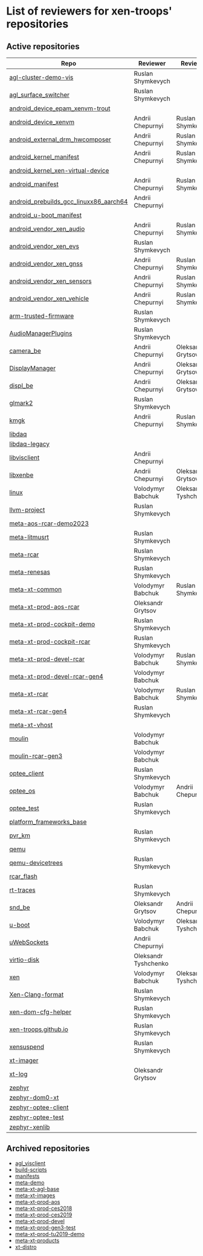 # List of reviewers for xen-troops' repositories
## Active repositories

|Repo|Reviewer|Reviewer|
|-|-|-|
|[agl-cluster-demo-vis](https://github.com/xen-troops/agl-cluster-demo-vis)|Ruslan Shymkevych||
|[agl_surface_switcher](https://github.com/xen-troops/agl_surface_switcher)|Ruslan Shymkevych||
|[android_device_epam_xenvm-trout](https://github.com/xen-troops/android_device_epam_xenvm-trout)|||
|[android_device_xenvm](https://github.com/xen-troops/android_device_xenvm)|Andrii Chepurnyi|Ruslan Shymkevych|
|[android_external_drm_hwcomposer](https://github.com/xen-troops/android_external_drm_hwcomposer)|Andrii Chepurnyi|Ruslan Shymkevych|
|[android_kernel_manifest](https://github.com/xen-troops/android_kernel_manifest)|Andrii Chepurnyi|Ruslan Shymkevych|
|[android_kernel_xen-virtual-device](https://github.com/xen-troops/android_kernel_xen-virtual-device)|||
|[android_manifest](https://github.com/xen-troops/android_manifest)|Andrii Chepurnyi|Ruslan Shymkevych|
|[android_prebuilds_gcc_linuxx86_aarch64](https://github.com/xen-troops/android_prebuilds_gcc_linuxx86_aarch64)|Andrii Chepurnyi||
|[android_u-boot_manifest](https://github.com/xen-troops/android_u-boot_manifest)|||
|[android_vendor_xen_audio](https://github.com/xen-troops/android_vendor_xen_audio)|Andrii Chepurnyi|Ruslan Shymkevych|
|[android_vendor_xen_evs](https://github.com/xen-troops/android_vendor_xen_evs)|Ruslan Shymkevych||
|[android_vendor_xen_gnss](https://github.com/xen-troops/android_vendor_xen_gnss)|Andrii Chepurnyi|Ruslan Shymkevych|
|[android_vendor_xen_sensors](https://github.com/xen-troops/android_vendor_xen_sensors)|Andrii Chepurnyi|Ruslan Shymkevych|
|[android_vendor_xen_vehicle](https://github.com/xen-troops/android_vendor_xen_vehicle)|Andrii Chepurnyi|Ruslan Shymkevych|
|[arm-trusted-firmware](https://github.com/xen-troops/arm-trusted-firmware)|Ruslan Shymkevych||
|[AudioManagerPlugins](https://github.com/xen-troops/AudioManagerPlugins)|Ruslan Shymkevych||
|[camera_be](https://github.com/xen-troops/camera_be)|Andrii Chepurnyi|Oleksandr Grytsov|
|[DisplayManager](https://github.com/xen-troops/DisplayManager)|Andrii Chepurnyi|Oleksandr Grytsov|
|[displ_be](https://github.com/xen-troops/displ_be)|Andrii Chepurnyi|Oleksandr Grytsov|
|[glmark2](https://github.com/xen-troops/glmark2)|Ruslan Shymkevych||
|[kmgk](https://github.com/xen-troops/kmgk)|Andrii Chepurnyi|Ruslan Shymkevych|
|[libdaq](https://github.com/xen-troops/libdaq)|||
|[libdaq-legacy](https://github.com/xen-troops/libdaq-legacy)|||
|[libvisclient](https://github.com/xen-troops/libvisclient)|Andrii Chepurnyi||
|[libxenbe](https://github.com/xen-troops/libxenbe)|Andrii Chepurnyi|Oleksandr Grytsov|
|[linux](https://github.com/xen-troops/linux)|Volodymyr Babchuk|Oleksandr Tyshchenko|
|[llvm-project](https://github.com/xen-troops/llvm-project)|Ruslan Shymkevych||
|[meta-aos-rcar-demo2023](https://github.com/xen-troops/meta-aos-rcar-demo2023)|||
|[meta-litmusrt](https://github.com/xen-troops/meta-litmusrt)|Ruslan Shymkevych||
|[meta-rcar](https://github.com/xen-troops/meta-rcar)|Ruslan Shymkevych||
|[meta-renesas](https://github.com/xen-troops/meta-renesas)|Ruslan Shymkevych||
|[meta-xt-common](https://github.com/xen-troops/meta-xt-common)|Volodymyr Babchuk|Ruslan Shymkevych|
|[meta-xt-prod-aos-rcar](https://github.com/xen-troops/meta-xt-prod-aos-rcar)|Oleksandr Grytsov||
|[meta-xt-prod-cockpit-demo](https://github.com/xen-troops/meta-xt-prod-cockpit-demo)|Ruslan Shymkevych||
|[meta-xt-prod-cockpit-rcar](https://github.com/xen-troops/meta-xt-prod-cockpit-rcar)|Ruslan Shymkevych||
|[meta-xt-prod-devel-rcar](https://github.com/xen-troops/meta-xt-prod-devel-rcar)|Volodymyr Babchuk|Ruslan Shymkevych|
|[meta-xt-prod-devel-rcar-gen4](https://github.com/xen-troops/meta-xt-prod-devel-rcar-gen4)|Volodymyr Babchuk||
|[meta-xt-rcar](https://github.com/xen-troops/meta-xt-rcar)|Volodymyr Babchuk|Ruslan Shymkevych|
|[meta-xt-rcar-gen4](https://github.com/xen-troops/meta-xt-rcar-gen4)|Ruslan Shymkevych||
|[meta-xt-vhost](https://github.com/xen-troops/meta-xt-vhost)|||
|[moulin](https://github.com/xen-troops/moulin)|Volodymyr Babchuk||
|[moulin-rcar-gen3](https://github.com/xen-troops/moulin-rcar-gen3)|Volodymyr Babchuk||
|[optee_client](https://github.com/xen-troops/optee_client)|Ruslan Shymkevych||
|[optee_os](https://github.com/xen-troops/optee_os)|Volodymyr Babchuk|Andrii Chepurnyi|
|[optee_test](https://github.com/xen-troops/optee_test)|Ruslan Shymkevych||
|[platform_frameworks_base](https://github.com/xen-troops/platform_frameworks_base)|||
|[pvr_km](https://github.com/xen-troops/pvr_km)|Ruslan Shymkevych||
|[qemu](https://github.com/xen-troops/qemu)|||
|[qemu-devicetrees](https://github.com/xen-troops/qemu-devicetrees)|Ruslan Shymkevych||
|[rcar_flash](https://github.com/xen-troops/rcar_flash)|||
|[rt-traces](https://github.com/xen-troops/rt-traces)|Ruslan Shymkevych||
|[snd_be](https://github.com/xen-troops/snd_be)|Oleksandr Grytsov|Andrii Chepurnyi|
|[u-boot](https://github.com/xen-troops/u-boot)|Volodymyr Babchuk|Oleksandr Tyshchenko|
|[uWebSockets](https://github.com/xen-troops/uWebSockets)|Andrii Chepurnyi||
|[virtio-disk](https://github.com/xen-troops/virtio-disk)|Oleksandr Tyshchenko||
|[xen](https://github.com/xen-troops/xen)|Volodymyr Babchuk|Oleksandr Tyshchenko|
|[Xen-Clang-format](https://github.com/xen-troops/Xen-Clang-format)|Ruslan Shymkevych||
|[xen-dom-cfg-helper](https://github.com/xen-troops/xen-dom-cfg-helper)|Ruslan Shymkevych||
|[xen-troops.github.io](https://github.com/xen-troops/xen-troops.github.io)|Ruslan Shymkevych||
|[xensuspend](https://github.com/xen-troops/xensuspend)|Ruslan Shymkevych||
|[xt-imager](https://github.com/xen-troops/xt-imager)|||
|[xt-log](https://github.com/xen-troops/xt-log)|Oleksandr Grytsov||
|[zephyr](https://github.com/xen-troops/zephyr)|||
|[zephyr-dom0-xt](https://github.com/xen-troops/zephyr-dom0-xt)|||
|[zephyr-optee-client](https://github.com/xen-troops/zephyr-optee-client)|||
|[zephyr-optee-test](https://github.com/xen-troops/zephyr-optee-test)|||
|[zephyr-xenlib](https://github.com/xen-troops/zephyr-xenlib)|||

## Archived repositories
- [agl_visclient](https://github.com/xen-troops/agl_visclient)
- [build-scripts](https://github.com/xen-troops/build-scripts)
- [manifests](https://github.com/xen-troops/manifests)
- [meta-demo](https://github.com/xen-troops/meta-demo)
- [meta-xt-agl-base](https://github.com/xen-troops/meta-xt-agl-base)
- [meta-xt-images](https://github.com/xen-troops/meta-xt-images)
- [meta-xt-prod-aos](https://github.com/xen-troops/meta-xt-prod-aos)
- [meta-xt-prod-ces2018](https://github.com/xen-troops/meta-xt-prod-ces2018)
- [meta-xt-prod-ces2019](https://github.com/xen-troops/meta-xt-prod-ces2019)
- [meta-xt-prod-devel](https://github.com/xen-troops/meta-xt-prod-devel)
- [meta-xt-prod-gen3-test](https://github.com/xen-troops/meta-xt-prod-gen3-test)
- [meta-xt-prod-tu2019-demo](https://github.com/xen-troops/meta-xt-prod-tu2019-demo)
- [meta-xt-products](https://github.com/xen-troops/meta-xt-products)
- [xt-distro](https://github.com/xen-troops/xt-distro)

